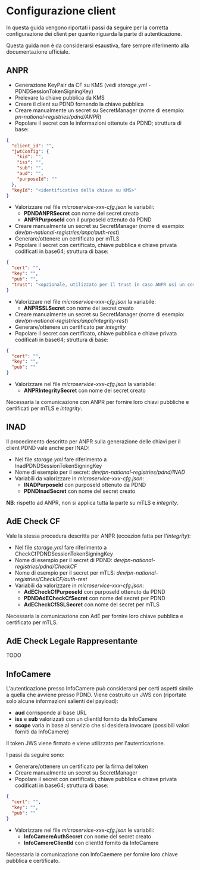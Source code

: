 # Configurazione client

In questa guida vengono riportati i passi da seguire per la corretta configurazione
dei client per quanto riguarda la parte di autenticazione.

Questa guida non è da considerarsi esaustiva, fare sempre riferimento alla documentazione
ufficiale.

## ANPR

* Generazione KeyPair da CF su KMS (vedi _storage.yml_ - PDNDSessionTokenSigningKey)
* Prelevare la chiave pubblica da KMS
* Creare il client su PDND fornendo la chiave pubblica
* Creare manualmente un secret su SecretManager (nome di esempio: _pn-national-registries/pdnd/ANPR_)
* Popolare il secret con le informazioni ottenute da PDND; struttura di base:
```json
{
  "client_id": "",
  "jwtConfig": {
    "kid": "",
    "iss": "",
    "sub": "",
    "aud": "",
    "purposeId": ""
  },
  "keyId": "<identificativo della chiave su KMS>"
}
```
* Valorizzare nel file _microservice-xxx-cfg.json_ le variabili:
    * __PDNDANPRSecret__ con nome del secret creato
    * __ANPRPurposeId__ con il purposeId ottenuto da PDND
* Creare manualmente un secret su SecretManager (nome di esempio: _dev/pn-national-registries/anpr/auth-rest_)
* Generare/ottenere un certificato per mTLS
* Popolare il secret con certificato, chiave pubblica e chiave privata codificati in base64; struttura di base:
```json
{
  "cert": "",
  "key": "",
  "pub": "",
  "trust": "<opzionale, utilizzato per il trust in caso ANPR usi un certificato 'insicuro'>"
}
```
* Valorizzare nel file _microservice-xxx-cfg.json_ la variabile:
    * __ANPRSSLSecret__ con nome del secret creato
* Creare manualmente un secret su SecretManager (nome di esempio: _dev/pn-national-registries/anpr/integrity-rest_)
* Generare/ottenere un certificato per _integrity_
* Popolare il secret con certificato, chiave pubblica e chiave privata codificati in base64; struttura di base:
```json
{
  "cert": "",
  "key": "",
  "pub": ""
}
```
* Valorizzare nel file _microservice-xxx-cfg.json_ la variabile:
    * __ANPRIntegritySecret__ con nome del secret creato

Necessaria la comunicazione con ANPR per fornire loro chiavi pubbliche e certificati per mTLS e _integrity_.

## INAD

Il procedimento descritto per ANPR sulla generazione delle chiavi per il client PDND
vale anche per INAD:
* Nel file _storage.yml_ fare riferimento a InadPDNDSessionTokenSigningKey
* Nome di esempio per il secret: _dev/pn-national-registries/pdnd/INAD_
* Variabili da valorizzare in _microservice-xxx-cfg.json_:
    * __INADPurposeId__ con purposeId ottenuto da PDND
    * __PDNDInadSecret__ con nome del secret creato

__NB__: rispetto ad ANPR, non si applica tutta la parte su mTLS e _integrity_.

## AdE Check CF

Vale la stessa procedura descritta per ANPR (eccezion fatta per l'_integrity_):
* Nel file _storage.yml_ fare riferimento a CheckCfPDNDSessionTokenSigningKey
* Nome di esempio per il secret di PDND: _dev/pn-national-registries/pdnd/CheckCF_
* Nome di esempio per il secret per mTLS: _dev/pn-national-registries/CheckCF/auth-rest_
* Variabili da valorizzare in _microservice-xxx-cfg.json_:
    * __AdECheckCfPurposeId__ con purposeId ottenuto da PDND
    * __PDNDAdECheckCfSecret__ con nome del secret per PDND
    * __AdECheckCfSSLSecret__ con nome del secret per mTLS

Necessaria la comunicazione con AdE per fornire loro chiave pubblica e certificato per mTLS.

## AdE Check Legale Rappresentante

TODO

## InfoCamere

L'autenticazione presso InfoCamere può considerarsi per certi aspetti simile a quella
che avviene presso PDND. Viene costruito un JWS con (riportate solo alcune informazioni
salienti del payload):
* __aud__ corrisponde al base URL
* __iss__ e __sub__ valorizzati con un clientId fornito da InfoCamere
* __scope__ varia in base al servizio che si desidera invocare (possibili valori forniti da InfoCamere)

Il token JWS viene firmato e viene utilizzato per l'autenticazione.

I passi da seguire sono:
* Generare/ottenere un certificato per la firma del token
* Creare manualmente un secret su SecretManager
* Popolare il secret con certificato, chiave pubblica e chiave privata codificati in base64; struttura di base:
```json
{
  "cert": "",
  "key": "",
  "pub": ""
}
```
* Valorizzare nel file _microservice-xxx-cfg.json_ le variabili:
    * __InfoCamereAuthSecret__ con nome del secret creato
    * __InfoCamereClientId__ con clientId fornito da InfoCamere

Necessaria la comunicazione con InfoCaemere per fornire loro chiave pubblica e certificato.
